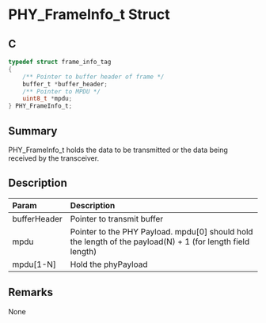 # PHY_FrameInfo_t Struct

## C

```c
typedef struct frame_info_tag
{
    /** Pointer to buffer header of frame */
    buffer_t *buffer_header;
    /** Pointer to MPDU */
    uint8_t *mpdu;
} PHY_FrameInfo_t;

```

## Summary

PHY_FrameInfo_t holds the data to be transmitted or the data being received by the transceiver.  

## Description
| Param | Description |
|:------|:------------|
| bufferHeader | Pointer to transmit buffer |
| mpdu | Pointer to the PHY Payload. mpdu[0] should hold the length of the payload(N) + 1 (for length field length) |
| mpdu[1-N] | Hold the phyPayload  |

## Remarks

None 

